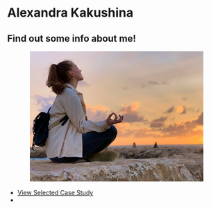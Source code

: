 # Alexandra Kakushina
## Find out some info about me!
<p align="center">
  <img width="400" height="300" src="img/ke.jpg">
  </p>


- [View Selected Case Study](00-composition/index.md)
- 
